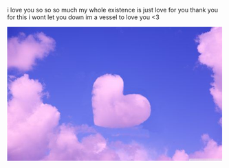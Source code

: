 i love you so so so much my whole existence is just love for you thank you for this i wont let you down im a vessel to love you <3

![](dafa5a8fe9796c8554311a2a3e058a7d.jpg)
